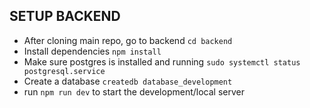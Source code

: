 ## SETUP BACKEND
- After cloning main repo, go to backend `cd backend`
- Install dependencies `npm install`
- Make sure postgres is installed and running `sudo systemctl status postgresql.service`
- Create a database `createdb database_development`
- run `npm run dev` to start the development/local server

